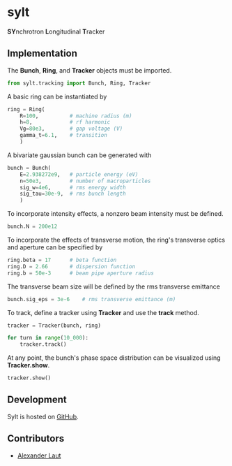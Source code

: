# sylt

**SY**nchrotron **L**ongitudinal **T**racker

## Implementation

The __Bunch__, __Ring__, and __Tracker__ objects must be imported.

```python
from sylt.tracking import Bunch, Ring, Tracker
```

A basic ring can be instantiated by

```python
ring = Ring(
    R=100,          # machine radius (m)
    h=8,            # rf harmonic
    Vg=80e3,        # gap voltage (V)
    gamma_t=6.1,    # transition
    )
```

A bivariate gaussian bunch can be generated with

```python
bunch = Bunch(
    E=2.938272e9,   # particle energy (eV)
    n=50e3,         # number of macroparticles
    sig_w=4e6,      # rms energy width
    sig_tau=30e-9,  # rms bunch length
    )
```

To incorporate intensity effects, a nonzero beam intensity must be defined.

```python
bunch.N = 200e12
```

To incorporate the effects of transverse motion, the ring's transverse optics and aperture can be specified by

```python
ring.beta = 17      # beta function
ring.D = 2.66       # dispersion function
ring.b = 50e-3      # beam pipe aperture radius
```
The transverse beam size will be defined by the rms transverse emittance

```python
bunch.sig_eps = 3e-6    # rms transverse emittance (m)
```

To track, define a tracker using __Tracker__ and use the __track__ method.

```python
tracker = Tracker(bunch, ring)

for turn in range(10_000):
    tracker.track()
```

At any point, the bunch's phase space distribution can be visualized using __Tracker.show__.

```python
tracker.show()
```

## Development

Sylt is hosted on [GitHub](https://github.com/alaut/sylt).

## Contributors

- [Alexander Laut](https://alaut.github.io)

